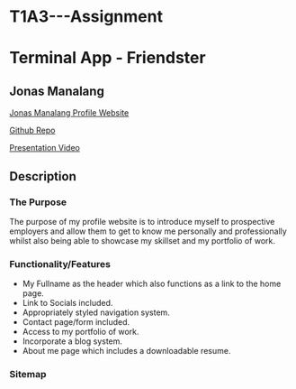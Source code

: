# T1A3---Assignment 

# Terminal App - Friendster

## Jonas Manalang

[Jonas Manalang Profile Website](https://jbm-coder.com/)

[Github Repo](https://github.com/jbm-coder/Assignment1)

[Presentation Video](https://youtu.be/Ffp1SId6d74)

## Description
### The Purpose

The purpose of my profile website is to introduce myself to prospective employers and allow them to get to know me personally and professionally whilst also being able to showcase my skillset and my portfolio of work.

### Functionality/Features

- My Fullname as the header which also functions as a link to the home page.
- Link to Socials included.
- Appropriately styled navigation system.
- Contact page/form included.
- Access to my portfolio of work.
- Incorporate a blog system.
- About me page which includes a downloadable resume.

### Sitemap